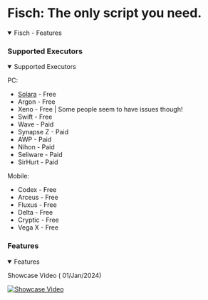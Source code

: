 # Fisch: The only script you need.

<details open>
<summary>Fisch - Features</summary>

### Supported Executors
<details open>
<summary>Supported Executors</summary>

PC:
- [Solara](https://getsolara.dev) - Free
- Argon - Free
- Xeno - Free | Some people seem to have issues though!
- Swift - Free
- Wave - Paid
- Synapse Z - Paid
- AWP - Paid
- Nihon - Paid
- Seliware - Paid
- SirHurt - Paid

Mobile:
- Codex - Free
- Arceus - Free
- Fluxus - Free
- Delta - Free
- Cryptic - Free
- Vega X - Free

</details>

### Features
<details open>
<summary>Features</summary>

Showcase Video ( 01/Jan/2024)

[![Showcase Video](https://i.imgur.com/XQ9VWjW.png)](https://www.youtube.com/watch?v=ryENlfklOR4)

</details>

</details>
